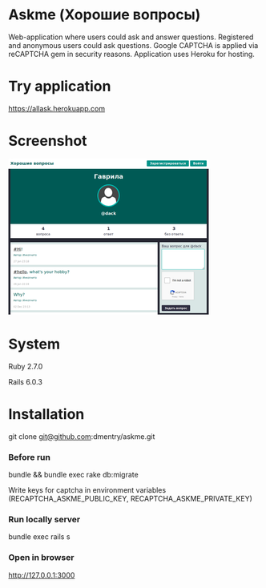 # Askme (Хорошие вопросы)

Web-application where users could ask and answer questions. Registered and anonymous users could ask questions. Google CAPTCHA is applied via reCAPTCHA gem in security reasons. Application uses Heroku for hosting.

# Try application
https://allask.herokuapp.com

# Screenshot
![Application screenshot](https://github.com/dmentry/askme/blob/master/askme_screenshot.jpg)

# System
Ruby 2.7.0

Rails 6.0.3

# Installation
git clone git@github.com:dmentry/askme.git

### Before run
bundle && bundle exec rake db:migrate

Write keys for captcha in environment variables (RECAPTCHA_ASKME_PUBLIC_KEY, RECAPTCHA_ASKME_PRIVATE_KEY)

### Run locally server
bundle exec rails s

### Open in browser

http://127.0.0.1:3000


